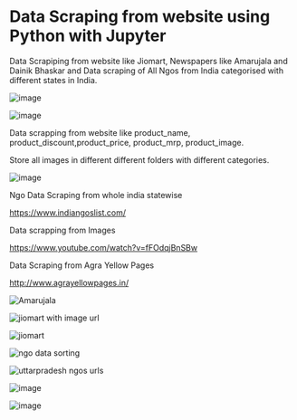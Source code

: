 # Data Scraping from website using Python with Jupyter

Data Scrapiping from website like Jiomart, Newspapers like Amarujala and Dainik Bhaskar and Data scraping of All Ngos from India categorised with different states in India.

![image](https://user-images.githubusercontent.com/53929423/122325669-a2271f80-cf48-11eb-9d1e-b90ced5e4947.png)

![image](https://user-images.githubusercontent.com/53929423/122325785-d569ae80-cf48-11eb-93e6-4f9730c37105.png)

Data scrapping from website like product_name, product_discount,product_price, product_mrp, product_image. 

Store all images in different different folders with different categories.

![image](https://user-images.githubusercontent.com/53929423/122325633-93d90380-cf48-11eb-99ce-21b1e9484fa7.png)

Ngo Data Scraping from whole india statewise

https://www.indiangoslist.com/

Data scrapping from Images

https://www.youtube.com/watch?v=fFOdqjBnSBw

Data Scraping from Agra Yellow Pages

http://www.agrayellowpages.in/

![Amarujala](https://user-images.githubusercontent.com/53929423/126873519-3f0001d7-750b-4992-b6ef-c1645c803694.jpeg)

![jiomart with image url](https://user-images.githubusercontent.com/53929423/126873507-7ecb279f-3059-496d-b11f-7049d69e229e.jpeg)

![jiomart](https://user-images.githubusercontent.com/53929423/126873527-7e885627-2ad4-45e4-80be-1a7bdd94c869.jpeg)

![ngo data sorting](https://user-images.githubusercontent.com/53929423/126873537-74b2108b-b923-48b9-87f5-bc3c28f43559.jpeg)

![uttarpradesh ngos urls](https://user-images.githubusercontent.com/53929423/126873543-3c60c621-f632-46a4-a113-5580e6438d30.jpeg)

![image](https://user-images.githubusercontent.com/53929423/126873620-b922f30c-cfa8-4e29-a054-ec353f734dee.png)

![image](https://user-images.githubusercontent.com/53929423/126873597-7356e1a9-026f-4a60-b3c9-de44e97544d0.png)
